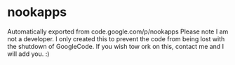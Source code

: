 # nookapps
Automatically exported from code.google.com/p/nookapps
Please note I am not a developer.  I only created this to prevent the code from being lost with the shutdown of GoogleCode.
If you wish tow ork on this, contact me and I will add you. :)
